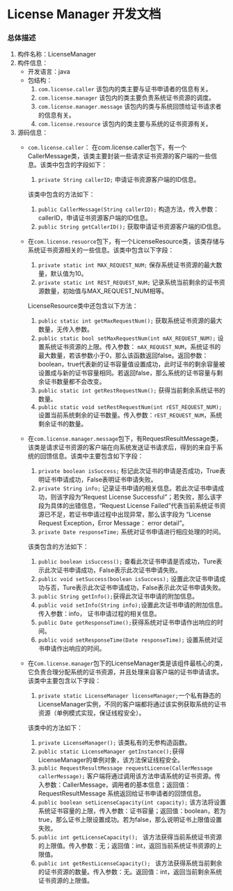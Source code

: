 # License Manager 开发文档
### 总体描述
1. 构件名称：LicenseManager
2. 构件信息：
	* 开发语言：java
	* 包结构：
		1. ```com.license.caller``` 该包内的类主要与证书申请者的信息有关。
		2. ```com.license.manager``` 该包内的类主要负责系统证书资源的调度。
		3. ```com.license.manager.message``` 该包内的类与系统回馈给证书请求者的信息有关。
		4. ```com.license.resource``` 该包内的类主要与系统的证书资源有关。
3. 源码信息：
	* ```com.license.caller```： 在com.license.caller包下，有一个CallerMessage类，该类主要封装一些请求证书资源的客户端的一些信息。该类中包含的字段如下：
		1. ```private String callerID;``` 申请证书资源客户端的ID信息。

		该类中包含的方法如下：
		
		1. ```public CallerMessage(String callerID);``` 构造方法，传入参数：callerID，申请证书资源客户端的ID信息。
		2. ```public String getCallerID();``` 获取申请证书资源客户端的ID信息。


	* 在```com.license.resuorce```包下，有一个LicenseResource类，该类存储与系统证书资源相关的一些信息。该类中包含以下字段：
		1. ```private static int MAX_REQUEST_NUM;``` 保存系统证书资源的最大数量，默认值为10。
		2. ```private static int REST_REQUEST_NUM;``` 记录系统当前剩余的证书资源数量，初始值与MAX_REQUEST_NUM相等。
		
		LicenseResource类中还包含以下方法：

		1. ```public static int getMaxRequestNum();``` 获取系统证书资源的最大数量，无传入参数。
		2. ```public static bool setMaxRequestNum(int mAX_REQUEST_NUM);``` 设置系统证书资源的上限。传入参数： ```mAX_REQUEST_NUM```，系统证书的最大数量，若该参数小于0，那么该函数返回false。返回参数：boolean，true代表新的证书容量值设置成功，此时证书的剩余容量被设置成与新的证书容量相同。若返回false，那么系统的证书容量与剩余证书数量都不会改变。
		3. ```public static int getRestRequestNum();``` 获得当前剩余系统证书的数量。
		4. ```public static void setRestRequestNum(int rEST_REQUEST_NUM);```设置当前系统剩余的证书数量。传入参数：```rEST_REQUEST_NUM```，系统剩余证书的数量。


	* 在```com.license.manager.message```包下，有RequestResultMessage类，该类是请求证书资源的客户端在向系统发送证书请求后，得到的来自于系统的回馈信息。该类中主要包含如下字段：
		1. ```private boolean isSuccess;``` 标记此次证书的申请是否成功，True表明证书申请成功，False表明证书申请失败。
		2. ```private String info;``` 记录证书申请的相关信息。若此次证书申请成功，则该字段为“Request License Successful”；若失败，那么该字段为具体的出错信息，“Request License Failed”代表当前系统证书资源已不足，若证书申请过程中出现异常，那么该字段为 “License Request Exception，Error Message： error detail”。
		3. ```private Date responseTime;``` 系统对证书申请进行相应处理的时间。

		该类包含的方法如下：
		
		1. ```public boolean isSuccess();``` 查看此次证书申请是否成功，Ture表示此次证书申请成功，False表示此次证书申请失败。
		2. ```public void setSuccess(boolean isSuccess);``` 设置此次证书申请成功与否，Ture表示此次证书申请成功，False表示此次证书申请失败。
		3. ```public String getInfo();```获得此次证书申请的附加信息。
		4. ```public void setInfo(String info);```设置此次证书申请的附加信息。传入参数：info， 证书申请过程的相关信息。
		5. ```public Date getResponseTime();```获得系统对证书申请作出响应的时间。
		6. ```public void setResponseTime(Date responseTime);``` 设置系统对证书申请作出响应的时间。


	* 在```Com.license.manager```包下的LicenseManager类是该组件最核心的类，它负责合理分配系统的证书资源，并且处理来自客户端的证书申请请求。该类中主要包含以下字段：
		1. ```private static LicenseManager licenseManager;```一个私有静态的LicenseManager实例，不同的客户端都将通过该实例获取系统的证书资源（单例模式实现，保证线程安全）。
		
		该类中的方法如下：

		1. ```private LicenseManager();``` 该类私有的无参构造函数。
		2. ```public static LicenseManager getInstance();```获得LicenseManager的单例对象，该方法保证线程安全。
		3. ```public RequestResultMessage requestLicense(CallerMessage callerMessage);```
客户端将通过调用该方法申请系统的证书资源。传入参数：CallerMessage，调用者的基本信息；返回值：RequestResultMessage 系统返回给证书申请者的回馈信息。
		4. ``` public boolean setLicenseCapacity(int capacity); ``` 该方法将设置系统证书容量的上限，传入参数：证书容量；返回值：boolean，若为true，那么证书上限设置成功。若为false，那么说明证书上限值设置失败。
		5. ```public int getLicenseCapacity(); ``` 该方法获得当前系统证书资源的上限值。传入参数：无；返回值：int，返回当前系统证书资源的上限值。
		6. ```public int getRestLicenseCapacity(); ``` 该方法获得系统当前剩余的证书资源的数量。传入参数：无。返回值：int，返回当前剩余系统证书资源的上限值。
